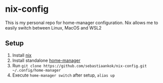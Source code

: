 # nix-config

This is my personal repo for home-manager configuration. Nix allows me to easily switch between Linux, MacOS and WSL2

## Setup

1) Install [nix](https://nixos.org/download)
2) Install standalone [home-manager](https://nix-community.github.io/home-manager/index.xhtml#sec-install-standalone)
3) Run `git clone https://github.com/sebastiaankok/nix-config.git ~/.config/home-manager`
3) Execute `home-manager switch` after setup, `alias up`
